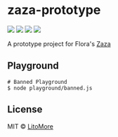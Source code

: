 # zaza-prototype

[![](https://img.shields.io/travis/LitoMore/zaza-prototype/master.svg)](https://travis-ci.org/LitoMore/zaza-prototype)
[![](https://coveralls.io/repos/github/LitoMore/zaza-prototype/badge.svg?branch=master)](https://coveralls.io/github/LitoMore/zaza-prototype?branch=master)
[![](https://img.shields.io/github/license/LitoMore/zaza-prototype.svg)](https://github.com/LitoMore/zaza-prototype/blob/master/LICENSE)
[![](https://img.shields.io/badge/code_style-XO-5ed9c7.svg)](https://github.com/xojs/xo)

A prototype project for Flora's [Zaza](https://github.com/FFFlora/zaza)

## Playground

```shell
# Banned Playground
$ node playground/banned.js
```

## License

MIT © [LitoMore](https://github.com/LitoMore)
